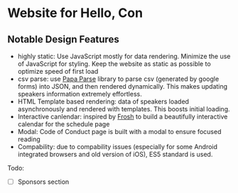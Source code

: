 # Website for Hello, Con
## Notable Design Features
- highly static: Use JavaScript mostly for data rendering. Minimize the use of JavaScript for styling. Keep the website as static as possible to optimize speed of first load
- csv parse: use [Papa Parse](http://papaparse.com/) library to parse csv (generated by google forms) into JSON, and then rendered dynamically. This makes updating speakers information extremely effortless.
- HTML Template based rendering: data of speakers loaded asynchronously and rendered with templates. This boosts initial loading.
- Interactive canlendar: inspired by [Frosh](https://www.orientation.skule.ca/) to build a beautifully interactive calendar for the schedule page
- Modal: Code of Conduct page is built with a modal to ensure focused reading
- Compability: due to compability issues (especially for some Android integrated browsers and old version of iOS), ES5 standard is used.

Todo:

 - [ ] Sponsors section
